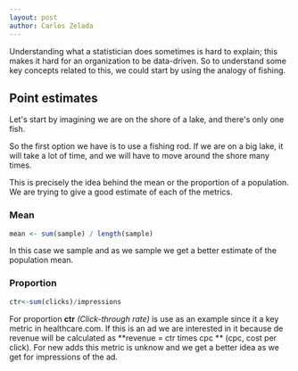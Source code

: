 ```yaml
---
layout: post
author: Carlos Zelada
---
```


Understanding what a statistician does sometimes is hard to explain; this makes it hard for an organization to be data-driven.  So to understand some key concepts related to this, we could start by using the analogy of fishing.

## Point estimates
Let's start by imagining we are on the shore of a lake, and there's only one fish. 



So the first option we have is to use a fishing rod. If we are on a big lake, it will take a lot of time, and we will have to move around the shore many times.

This is precisely the idea behind the mean or the proportion of a population. We are trying to give a good estimate of each of the metrics.

### Mean
```R
mean <- sum(sample) / length(sample)
```
In this case we sample and as we sample we get a better estimate of the population mean.

### Proportion
```R
ctr<-sum(clicks)/impressions
```
For proportion **ctr** *(Click-through rate)* is use as an example since it a key metric in healthcare.com. If this is an ad we are interested in it because de revenue will be calculated as **revenue = ctr times cpc ** (cpc, cost per click). 
For new adds this metric is unknow and we get a better idea as we get for impressions of the ad.
